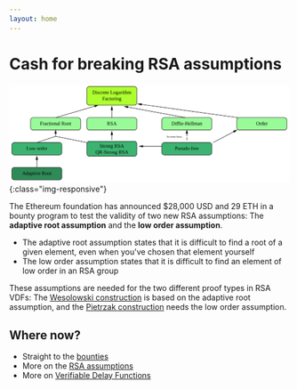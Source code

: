 ```yaml
---
layout: home
---
```


# Cash for breaking RSA assumptions

![Relations between RSA assumptions](assets/img/RSA-ref.svg){:class="img-responsive"}

The Ethereum foundation has announced $28,000 USD and 29 ETH in a bounty program to test the validity of two new RSA assumptions: The **adaptive root assumption** and the **low order assumption**. 

 * The adaptive root assumption states that it is difficult to find a root of a given element, even when you've chosen that element yourself
 * The low order assumption states that it is difficult to find an element of low order in an RSA group

These assumptions are needed for the two different proof types in RSA VDFs: The [Wesolowski construction](https://eprint.iacr.org/2018/623.pdf) is based on the adaptive root assumption, and the [Pietrzak construction](https://eprint.iacr.org/2018/627.pdf) needs the low order assumption.

## Where now?

 * Straight to the [bounties](bounties)
 * More on the [RSA assumptions](rsa-assumptions)
 * More on [Verifiable Delay Functions](https://vdfresearch.org)
